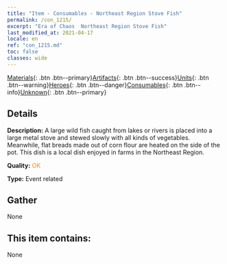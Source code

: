 ```yaml
---
title: "Item - Consumables - Northeast Region Stove Fish"
permalink: /con_1215/
excerpt: "Era of Chaos  Northeast Region Stove Fish"
last_modified_at: 2021-04-17
locale: en
ref: "con_1215.md"
toc: false
classes: wide
---
```

 [Materials](/Items/){: .btn .btn--primary}[Artifacts](/Items/Artifacts/){: .btn .btn--success}[Units](/Items/Units/){: .btn .btn--warning}[Heroes](/Items/Heroes/){: .btn .btn--danger}[Consumables](/Items/Consumables/){: .btn .btn--info}[Unknown](/Items/Unknown/){: .btn .btn--primary}

## Details
 **Description:** A large wild fish caught from lakes or rivers is placed into a large metal stove and stewed slowly with all kinds of vegetables. Meanwhile, flat breads made out of corn flour are heated on the side of the pot. This dish is a local dish enjoyed in farms in the Northeast Region.

 **Quality:** <span style="color: #FF8C00">OK</span>

 **Type:** Event related

## Gather

  None

## This item contains:

  None

